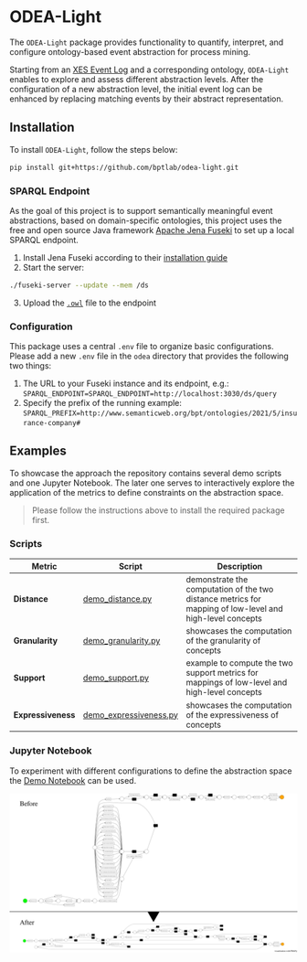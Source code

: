 # ODEA-Light

The `ODEA-Light` package provides functionality to quantify, interpret, and configure ontology-based event abstraction for process mining. 

Starting from an [XES Event Log](http://www.xes-standard.org/) and a corresponding ontology, `ODEA-Light` enables to explore and assess different abstraction levels.  After the configuration of a new abstraction level, the initial event log can be enhanced by replacing matching events by their abstract representation.

## Installation

To install `ODEA-Light`, follow the steps below:

```bash
pip install git+https://github.com/bptlab/odea-light.git
```

### SPARQL Endpoint

As the goal of this project is to support semantically meaningful event abstractions, based on domain-specific ontologies, this project uses the free and open source Java framework [Apache Jena Fuseki](https://jena.apache.org/index.html) to set up a local SPARQL endpoint.

1. Install Jena Fuseki according to their [installation guide](https://jena.apache.org/documentation/fuseki2/index.html)
2. Start the server: 
```bash 
./fuseki-server --update --mem /ds
```
3. Upload the [`.owl`](https://github.com/bptlab/odea-light/blob/master/data/ic_ontology.owl) file to the endpoint

### Configuration
This package uses a central `.env` file to organize basic configurations. Please add a new `.env` file in the `odea` directory that provides the following two things:
1. The URL to your Fuseki instance and its endpoint, e.g.:
    `SPARQL_ENDPOINT=SPARQL_ENDPOINT=http://localhost:3030/ds/query`
2. Specify the prefix of the running example: 
   `SPARQL_PREFIX=http://www.semanticweb.org/bpt/ontologies/2021/5/insurance-company#`

## Examples
To showcase the approach the repository contains several demo scripts and one Jupyter Notebook. The later one serves to interactively explore the application of the metrics to define constraints on the abstraction space.

> Please follow the instructions above to install the required package first.

### Scripts

| Metric             | Script                                                        | Description                                                                                              |
| ------------------ | ------------------------------------------------------------- | -------------------------------------------------------------------------------------------------------- |
| **Distance**       | [demo_distance.py](demo/scripts/demo_distance.py)             | demonstrate the computation of the two distance metrics for mapping of low-level and high-level concepts |
| **Granularity**    | [demo_granularity.py](demo/scripts/demo_granularity.py)       | showcases the computation of the granularity of concepts                                                 |
| **Support**        | [demo_support.py](demo/scripts/demo_support.py)               | example to compute the two support metrics for mappings of low-level and high-level concepts             |
| **Expressiveness** | [demo_expressiveness.py](demo/scripts/demo_expressiveness.py) | showcases the computation of the expressiveness of concepts                                              |

### Jupyter Notebook

To experiment with different configurations to define the abstraction space the [Demo Notebook](demo/Constraint%20Demo.ipynb) can be used.

![example process models, before and after abstraction](demo/example_process_models.png)